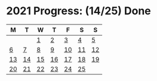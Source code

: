# 2021 Progress: (14/25) Done

| M  | T  | W  | T  | F  | S  | S  |
|----|----|----|----|----|----|----|
|    |    |  [1](https://adventofcode.com/2021/day/1) |  [2](https://adventofcode.com/2021/day/2) |  [3](https://adventofcode.com/2021/day/3) |  [4](https://adventofcode.com/2021/day/4) |  [5](https://adventofcode.com/2021/day/5) |
|  [6](https://adventofcode.com/2021/day/6) |  [7](https://adventofcode.com/2021/day/7) |  [8](https://adventofcode.com/2021/day/8) |  [9](https://adventofcode.com/2021/day/9) |  [10](https://adventofcode.com/2021/day/10) |  [11](https://adventofcode.com/2021/day/11) |  [12](https://adventofcode.com/2021/day/12) |
|  [13](https://adventofcode.com/2021/day/13) |  [14](https://adventofcode.com/2021/day/14) |  [15](https://adventofcode.com/2021/day/15) |  [16](https://adventofcode.com/2021/day/16) |  [17](https://adventofcode.com/2021/day/17) |  [18](https://adventofcode.com/2021/day/18) |  [19](https://adventofcode.com/2021/day/19) |
|  [20](https://adventofcode.com/2021/day/20) |  [21](https://adventofcode.com/2021/day/21) |  [22](https://adventofcode.com/2021/day/22) |  [23](https://adventofcode.com/2021/day/23) |  [24](https://adventofcode.com/2021/day/24) |  [25](https://adventofcode.com/2021/day/25) |    |
